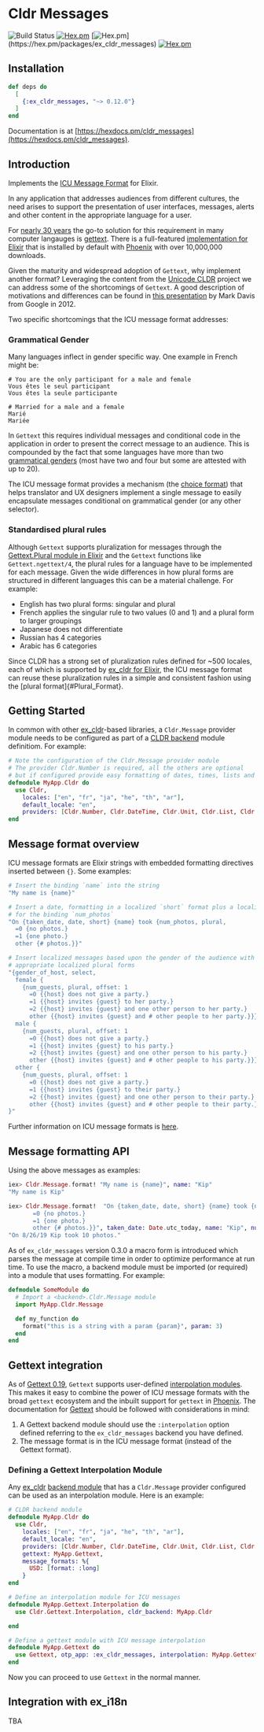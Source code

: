 # Cldr Messages

![Build Status](http://sweatbox.noexpectations.com.au:8080/buildStatus/icon?job=cldr_messages)
[![Hex.pm](https://img.shields.io/hexpm/v/ex_cldr_messages.svg)](https://hex.pm/packages/ex_cldr_messages)
[![Hex.pm](https://img.shields.io/hexpm/dw/ex_cldr_messages.svg?)](https://hex.pm/packages/ex_cldr_messages)
[![Hex.pm](https://img.shields.io/hexpm/l/ex_cldr_messages.svg)](https://hex.pm/packages/ex_cldr_messages)

## Installation

```elixir
def deps do
  [
    {:ex_cldr_messages, "~> 0.12.0"}
  ]
end
```

Documentation is at [https://hexdocs.pm/cldr_messages](https://hexdocs.pm/cldr_messages).

## Introduction

Implements the [ICU Message Format](https://unicode-org.github.io/icu/userguide/format_parse/messages) for Elixir.

In any application that addresses audiences from different cultures, the need arises to support the presentation of user interfaces, messages, alerts and other content in the appropriate language for a user.

For [nearly 30 years](https://www.gnu.org/software/gettext/manual/gettext.html#gettext) the go-to solution for this requirement in many computer langauges is [gettext](https://www.gnu.org/software/gettext). There is a full-featured [implementation for Elixir](https://hex.pm/packages/gettext) that is installed by default with [Phoenix](https://hex.pm/packages/phoenix) with over 10,000,000 downloads.

Given the maturity and widespread adoption of `Gettext`, why implement another format? Leveraging the content from the [Unicode CLDR](https://cldr.unicode.com) project we can address some of the shortcomings of `Gettext`. A good description of motivations and differences can be found in [this presentation](https://docs.google.com/presentation/d/1ZyN8-0VXmod5hbHveq-M1AeQ61Ga3BmVuahZjbmbBxo/pub?start=false&loop=false&delayms=3000&slide=id.g1bc43a82_2_14) by Mark Davis from Google in 2012.

Two specific shortcomings that the ICU message format addresses:

### Grammatical Gender

Many languages inflect in gender specific way. One example in French might be:

```
# You are the only participant for a male and female
Vous êtes le seul participant
Vous êtes la seule participante

# Married for a male and a female
Marié
Mariée
```

In `Gettext` this requires individual messages and conditional code in the application in order to present the correct message to an audience.  This is compounded by the fact that some languages have more than two [grammatical genders](https://en.wikipedia.org/wiki/Grammatical_gender) (most have two and four but some are attested with up to 20).

The ICU message format provides a mechanism (the [choice format](#Choice_format)) that helps translator and UX designers implement a single message to easily encapsulate messages conditional on grammatical gender (or any other selector).

### Standardised plural rules

Although `Gettext` supports pluralization for messages through the [Gettext.Plural module in Elixir](https://hexdocs.pm/gettext/Gettext.Plural.html) and the `Gettext` functions like `Gettext.ngettext/4`, the plural rules for a language have to be implemented for each message. Given the wide differences in how plural forms are structured in different languages this can be a material challenge.  For example:

* English has two plural forms: singular and plural
* French applies the singular rule to two values (0 and 1) and a plural form to larger groupings
* Japanese does not differentiate
* Russian has 4 categories
* Arabic has 6 categories

Since CLDR has a strong set of pluralization rules defined for ~500 locales, each of which is supported by [ex_cldr for Elixir](https://hex.pm/ex_cldr), the ICU message format can reuse these pluralization rules in a simple and consistent fashion using the [plural format]{#Plural_Format}.

## Getting Started

In common with other [ex_cldr](https://hex.pm/packages/ex_cldr)-based libraries, a `Cldr.Message` provider module needs to be configured as part of a [CLDR backend](https://hexdocs.pm/ex_cldr/readme.html#backend-module-configuration) module definitiom. For example:
```elixir
# Note the configuration of the Cldr.Message provider module
# The provider Cldr.Number is required, all the others are optional
# but if configured provide easy formatting of dates, times, lists and units
defmodule MyApp.Cldr do
  use Cldr,
    locales: ["en", "fr", "ja", "he", "th", "ar"],
    default_locale: "en",
    providers: [Cldr.Number, Cldr.DateTime, Cldr.Unit, Cldr.List, Cldr.Calendar, Cldr.Message]
end
```

## Message format overview

ICU message formats are Elixir strings with embedded formatting directives inserted between `{}`. Some examples:

```elixir
# Insert the binding `name` into the string
"My name is {name}"

# Insert a date, formatting in a localized `short` format plus a localized plural form
# for the binding `num_photos`
"On {taken_date, date, short} {name} took {num_photos, plural,
  =0 {no photos.}
  =1 {one photo.}
  other {# photos.}}"

# Insert localized messages based upon the gender of the audience with
# appropriate localized plural forms
"{gender_of_host, select,
  female {
    {num_guests, plural, offset: 1
      =0 {{host} does not give a party.}
      =1 {{host} invites {guest} to her party.}
      =2 {{host} invites {guest} and one other person to her party.}
      other {{host} invites {guest} and # other people to her party.}}}
  male {
    {num_guests, plural, offset: 1
      =0 {{host} does not give a party.}
      =1 {{host} invites {guest} to his party.}
      =2 {{host} invites {guest} and one other person to his party.}
      other {{host} invites {guest} and # other people to his party.}}}
  other {
    {num_guests, plural, offset: 1
      =0 {{host} does not give a party.}
      =1 {{host} invites {guest} to their party.}
      =2 {{host} invites {guest} and one other person to their party.}
      other {{host} invites {guest} and # other people to their party.}}}
}"
```
Further information on ICU message formats is [here](message_format.html).

## Message formatting API

Using the above messages as examples:

```elixir
iex> Cldr.Message.format! "My name is {name}", name: "Kip"
"My name is Kip"

iex> Cldr.Message.format!  "On {taken_date, date, short} {name} took {num_photos, plural,
       =0 {no photos.}
       =1 {one photo.}
       other {# photos.}}", taken_date: Date.utc_today, name: "Kip", num_photos: 10
"On 8/26/19 Kip took 10 photos."
```

As of `ex_cldr_messages` version 0.3.0 a macro form is introduced which parses the message at compile time in order to optimize performance at run time. To use the macro, a backend module must be imported (or required) into a module that uses formatting.  For example:

```elixir
defmodule SomeModule do
  # Import a <backend>.Cldr.Message module
  import MyApp.Cldr.Message

  def my_function do
    format("this is a string with a param {param}", param: 3)
  end
end
```

## Gettext integration

As of [Gettext 0.19](https://hex.pm/packages/gettext/0.19.0), `Gettext` supports user-defined [interpolation modules](https://hexdocs.pm/gettext/Gettext.html#module-backend-configuration). This makes it easy to combine the power of ICU message formats with the broad `gettext` ecosystem and the inbuilt support for `gettext` in [Phoenix](https://hex.pm/packages/phoenix).  The documentation for [Gettext](https://hexdocs.pm/gettext/Gettext.html#content) should be followed with considerations in mind:

1. A Gettext backend module should use the `:interpolation` option defined referring to the `ex_cldr_messages` backend you have defined.
2. The message format is in the ICU message format (instead of the Gettext format).

### Defining a Gettext Interpolation Module

Any [ex_cldr](https://hex.pm/packages/ex_cldr) [backend module](https://hexdocs.pm/ex_cldr/readme.html#backend-module-configuration) that has a `Cldr.Message` provider configured can be used as an interpolation module. Here is an example:
```elixir
# CLDR backend module
defmodule MyApp.Cldr do
  use Cldr,
    locales: ["en", "fr", "ja", "he", "th", "ar"],
    default_locale: "en",
    providers: [Cldr.Number, Cldr.DateTime, Cldr.Unit, Cldr.List, Cldr.Calendar, Cldr.Message],
    gettext: MyApp.Gettext,
    message_formats: %{
      USD: [format: :long]
    }
end

# Define an interpolation module for ICU messages
defmodule MyApp.Gettext.Interpolation do
  use Cldr.Gettext.Interpolation, cldr_backend: MyApp.Cldr

end

# Define a gettext module with ICU message interpolation
defmodule MyApp.Gettext do
  use Gettext, otp_app: :ex_cldr_messages, interpolation: MyApp.Gettext.Interpolation
end

```
Now you can proceed to use `Gettext` in the normal manner.

## Integration with ex_i18n

TBA
